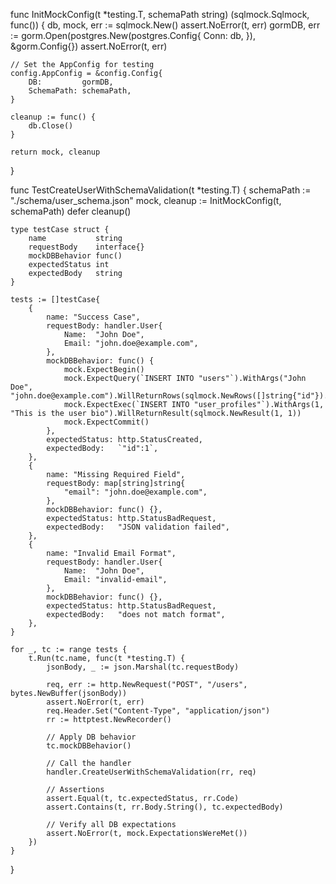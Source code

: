 func InitMockConfig(t *testing.T, schemaPath string) (sqlmock.Sqlmock, func()) {
	db, mock, err := sqlmock.New()
	assert.NoError(t, err)
	gormDB, err := gorm.Open(postgres.New(postgres.Config{
		Conn: db,
	}), &gorm.Config{})
	assert.NoError(t, err)

	// Set the AppConfig for testing
	config.AppConfig = &config.Config{
		DB:         gormDB,
		SchemaPath: schemaPath,
	}

	cleanup := func() {
		db.Close()
	}

	return mock, cleanup
}

func TestCreateUserWithSchemaValidation(t *testing.T) {
	schemaPath := "./schema/user_schema.json"
	mock, cleanup := InitMockConfig(t, schemaPath)
	defer cleanup()

	type testCase struct {
		name           string
		requestBody    interface{}
		mockDBBehavior func()
		expectedStatus int
		expectedBody   string
	}

	tests := []testCase{
		{
			name: "Success Case",
			requestBody: handler.User{
				Name:  "John Doe",
				Email: "john.doe@example.com",
			},
			mockDBBehavior: func() {
				mock.ExpectBegin()
				mock.ExpectQuery(`INSERT INTO "users"`).WithArgs("John Doe", "john.doe@example.com").WillReturnRows(sqlmock.NewRows([]string{"id"}).AddRow(1))
				mock.ExpectExec(`INSERT INTO "user_profiles"`).WithArgs(1, "This is the user bio").WillReturnResult(sqlmock.NewResult(1, 1))
				mock.ExpectCommit()
			},
			expectedStatus: http.StatusCreated,
			expectedBody:   `"id":1`,
		},
		{
			name: "Missing Required Field",
			requestBody: map[string]string{
				"email": "john.doe@example.com",
			},
			mockDBBehavior: func() {},
			expectedStatus: http.StatusBadRequest,
			expectedBody:   "JSON validation failed",
		},
		{
			name: "Invalid Email Format",
			requestBody: handler.User{
				Name:  "John Doe",
				Email: "invalid-email",
			},
			mockDBBehavior: func() {},
			expectedStatus: http.StatusBadRequest,
			expectedBody:   "does not match format",
		},
	}

	for _, tc := range tests {
		t.Run(tc.name, func(t *testing.T) {
			jsonBody, _ := json.Marshal(tc.requestBody)

			req, err := http.NewRequest("POST", "/users", bytes.NewBuffer(jsonBody))
			assert.NoError(t, err)
			req.Header.Set("Content-Type", "application/json")
			rr := httptest.NewRecorder()

			// Apply DB behavior
			tc.mockDBBehavior()

			// Call the handler
			handler.CreateUserWithSchemaValidation(rr, req)

			// Assertions
			assert.Equal(t, tc.expectedStatus, rr.Code)
			assert.Contains(t, rr.Body.String(), tc.expectedBody)

			// Verify all DB expectations
			assert.NoError(t, mock.ExpectationsWereMet())
		})
	}
}
